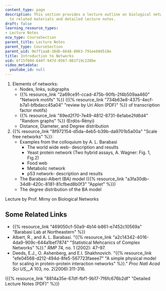 ```yaml
---
content_type: page
description: This section provides a lecture outline on biological networks with links
  to related materials and detailed lecture notes.
draft: false
learning_resource_types:
- Lecture Notes
ocw_type: CourseSection
parent_title: Lecture Notes
parent_type: CourseSection
parent_uid: 9e7f1aa8-38db-6648-8063-791ee60d518e
title: Introduction to Networks
uid: 6f15f00d-644f-947d-0567-081f19c228be
video_metadata:
  youtube_id: null
---
```

1. Elements of networks:
    - Nodes, links, subgraphs
    - {{% resource_link "2a69ce91-ccad-475b-90fb-2f4b509aa460" "Network motifs" %}} ({{% resource_link "734b63e8-4375-4ecf-b7a1-bfbdacc45a04" "review by Uri Alon (PDF)" %}} of transcription factor motifs)
    - {{% resource_link "89ed2f70-7e49-4812-8731-8e1abe2fd6d4" "Random graphs" %}} (Erdös-Rényi)
    - Distance, Diameter, and Degree distribution
2. {{% resource_link "8f972154-d5da-4eb5-b39b-da9701b5a00a" "Scale free networks" %}}:
    - Examples from the colloquium by A. L. Barabasi
        - The world wide web- description and results
        - Yeast protein network (Two hybrid assays, A. Wagner: Fig. 1, Fig.2)
        - Food web
        - Metabolic network
        - p53 network- description and results
    - The Barabasi-Albert (BA) model ({{% resource_link "a3fa30db-34d8-420c-8181-81cfbed8b0f3" "Applet" %}})
    - The degree distribution of the BA model

Lecture by Prof. Mirny on Biological Networks

## Some Related Links

- {{% resource_link "469050cf-50a9-4b14-b861-e7452c10569a" "Barabasi Lab at Northeastern" %}}
- Albert, R., and A. L. Barabasi. "{{% resource_link "a2c14342-4016-4da9-909c-644a1bef7874" "Statistical Mehcanics of Complex Networks" %}}." *RMP* 74, no. 1 (2002): 47–97.
- Deeds, E.J., O. Ashenberg, and E.I. Shakhnovich. "{{% resource_link "efe04568-d212-494d-8fe5-567723faeee7" "A simple physical model for scaling in protein-protein interaction networks" %}}." *Proc Natl Acad Sci US\_\_A* 103, no. 2(2006):311-316.

({{% resource_link "8814a35e-67df-fbf1-9b17-7f6fc676b2df" "Detailed Lecture Notes (PDF)" %}})